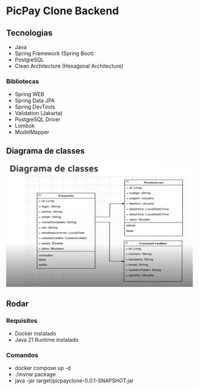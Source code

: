 # PicPay Clone Backend

## Tecnologias

- Java
- Spring Framework (Spring Boot)
- PostgreSQL
- Clean Architecture (Hexagonal Architecture)

### Bibliotecas

- Spring WEB
- Spring Data JPA
- Spring DevTools
- Validation (Jakarta)
- PostgreSQL Driver
- Lombok
- ModelMapper

## Diagrama de classes

![Diagrama de classes](/files/diagrama-de-classes.png)

## Rodar

### Requisitos

- Docker instalado
- Java 21 Runtime instalado

### Comandos

- docker compose up -d
-  ./mvnw package
- java -jar target/picpayclone-0.0.1-SNAPSHOT.jar
